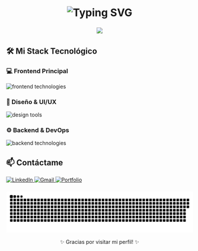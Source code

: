 <h1 align="center">
  <img src="https://readme-typing-svg.demolab.com?font=Fira+Code&weight=600&size=28&duration=4000&pause=1000&color=00F72D&background=000000&center=true&vCenter=true&width=600&lines=%F0%9F%91%8B+Hola%2C+Soy+Oscar;%F0%9F%92%BB+Frontend+Developer;%F0%9F%93%9A+Apasionado+por+la+Tecnolog%C3%ADa" alt="Typing SVG" />
</h1>

###

<div align="center">
  <img src="https://media.giphy.com/media/v1.Y2lkPTc5MGI3NjExcWZ3a2J4dW9rN3JjZ3V1aGZ0b2VlZ3Q5eW1xY2R6d2VjYzVwY3B6biZlcD12MV9pbnRlcm5hbF9naWZfYnlfaWQmY3Q9cw/qgQUggAC3Pfv687qPC/giphy.gif" width="400"/>
</div>

###

###

## 🛠️ Mi Stack Tecnológico

### 💻 Frontend Principal
<div align="left">
  <img src="https://skillicons.dev/icons?i=html,css,js,tailwind,redux,astro" height="40" alt="frontend technologies" />
</div>

### 🎨 Diseño & UI/UX
<div align="left">
  <img src="https://skillicons.dev/icons?i=figma,photoshop" height="40" alt="design tools" />
</div>

### ⚙️ Backend & DevOps
<div align="left">
  <img src="https://skillicons.dev/icons?i=nodejs,mongodb,firebase,git,github,linux,nginx,php" height="40" alt="backend technologies" />
</div>

###

###
###

## 📫 Contáctame

<div align="left">
  <a href="https://www.linkedin.com/in/oscar-ch-521863340/" target="_blank">
    <img src="https://img.shields.io/badge/LinkedIn-0077B5?style=for-the-badge&logo=linkedin&logoColor=white" height="35" alt="LinkedIn"/>
  </a>
  <a href="oscarch2002@gmail.com" target="_blank">
    <img src="https://img.shields.io/badge/Gmail-D14836?style=for-the-badge&logo=gmail&logoColor=white" height="35" alt="Gmail"/>
  </a>
  <a href="https://portafolio-oscardev.netlify.app/" target="_blank">
    <img src="https://img.shields.io/badge/Portfolio-%23000000.svg?style=for-the-badge&logo=firefox&logoColor=white" height="35" alt="Portfolio"/>
  </a>
</div>

###

###

<div align="center">
  <img src="https://raw.githubusercontent.com/OSCARCH2002/OSCARCH2002/output/snake.svg" alt="Snake animation" />
</div>

<p align="center">✨ Gracias por visitar mi perfil! ✨</p>

